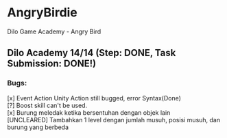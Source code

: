 # AngryBirdie

Dilo Game Academy - Angry Bird

## Dilo Academy 14/14 (Step: DONE, Task Submission: DONE!)

### Bugs:

[x] Event Action Unity Action still bugged, error Syntax(Done)  
[?] Boost skill can't be used.  
[x] Burung meledak ketika bersentuhan dengan objek lain  
[UNCLEARED] Tambahkan 1 level dengan jumlah musuh, posisi musuh, dan burung yang berbeda
